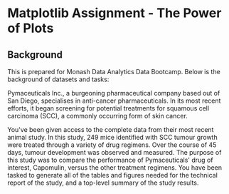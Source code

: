 # Matplotlib Assignment - The Power of Plots

## Background

This is prepared for Monash Data Analytics Data Bootcamp.
Below is the background of datasets and tasks:

Pymaceuticals Inc., a burgeoning pharmaceutical company based out of San Diego, specialises in anti-cancer pharmaceuticals. In its most recent efforts, it began screening for potential treatments for squamous cell carcinoma (SCC), a commonly occurring form of skin cancer.

You've been given access to the complete data from their most recent animal study. In this study, 249 mice identified with SCC tumour growth were treated through a variety of drug regimens. Over the course of 45 days, tumour development was observed and measured. The purpose of this study was to compare the performance of Pymaceuticals' drug of interest, Capomulin, versus the other treatment regimens. 
You have been tasked to generate all of the tables and figures needed for the technical report of the study, and a top-level summary of the study results.
